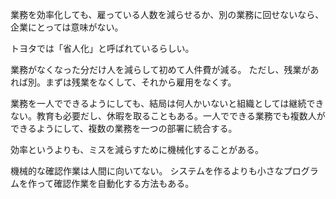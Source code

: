 業務を効率化しても、雇っている人数を減らせるか、別の業務に回せないなら、企業にとっては意味がない。

トヨタでは「省人化」と呼ばれているらしい。

業務がなくなった分だけ人を減らして初めて人件費が減る。
ただし、残業があれば別。まずは残業をなくして、それから雇用をなくす。

業務を一人でできるようにしても、結局は何人かいないと組織としては継続できない。教育も必要だし、休暇を取ることもある。一人でできる業務でも複数人ができるようにして、複数の業務を一つの部署に統合する。

効率というよりも、ミスを減らすために機械化することがある。

機械的な確認作業は人間に向いてない。
システムを作るよりも小さなプログラムを作って確認作業を自動化する方法もある。

